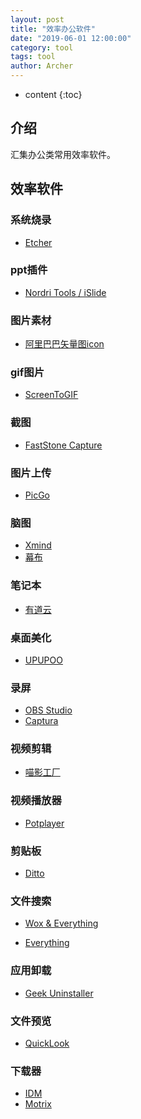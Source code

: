 ```yaml
---
layout: post
title: "效率办公软件"
date: "2019-06-01 12:00:00"
category: tool
tags: tool
author: Archer
---
```

* content
{:toc}

## 介绍

汇集办公类常用效率软件。




## 效率软件

### 系统烧录

- [Etcher](https://www.balena.io/etcher/)

### ppt插件

- [Nordri Tools / iSlide](www.islide.cc)

### 图片素材

- [阿里巴巴矢量图icon](www.iconfont.cn/)

### gif图片

- [ScreenToGIF](https://www.screentogif.com/?l=zh_cn)

### 截图

- [FastStone Capture](https://www.faststone.org/FSCaptureDetail.htm)

### 图片上传

- [PicGo](https://molunerfinn.com/PicGo/)

### 脑图

- [Xmind](https://www.xmind.cn/)
- [幕布](mubu.com)

### 笔记本

- [有道云](note.youdao.com)

### 桌面美化

- [UPUPOO](http://www.upupoo.com/)

### 录屏

- [OBS Studio](https://obsproject.com/download)
- [Captura](https://github.com/MathewSachin/Captura/releases)

### 视频剪辑

- [喵影工厂](https://www.shencut.com/)

### 视频播放器

- [Potplayer](https://potplayer.daum.net/)

### 剪贴板

- [Ditto](https://ditto-cp.sourceforge.io/)

### 文件搜索

- [Wox & Everything](http://www.wox.one/)

- [Everything](https://www.voidtools.com/zh-cn/)

### 应用卸载

- [Geek Uninstaller](https://geekuninstaller.com/)

### 文件预览

- [QuickLook](https://github.com/QL-Win/QuickLook/releases)

### 下载器

- [IDM](http://www.internetdownloadmanager.com/)
- [Motrix](https://github.com/agalwood/Motrix/releases)

